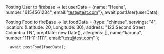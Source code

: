Posting User to firebase ->
let userData = {name: "Heena", number:"6154561234", email:"test@test.com"};
    await postUser(userData);

Posting Food to fireBase ->
let foodData = {type: "chinese",
      servings: "4",
      location: {Latitude: 20,
        Longitude: 30},
      address: "123 Second Street Columbia TN",
      prepDate: new Date(),
      allergens: [],
      name:"karuna",
      number:"111-11-1111",
      email:"test@test.com"
    };

      await postFood(foodData);


